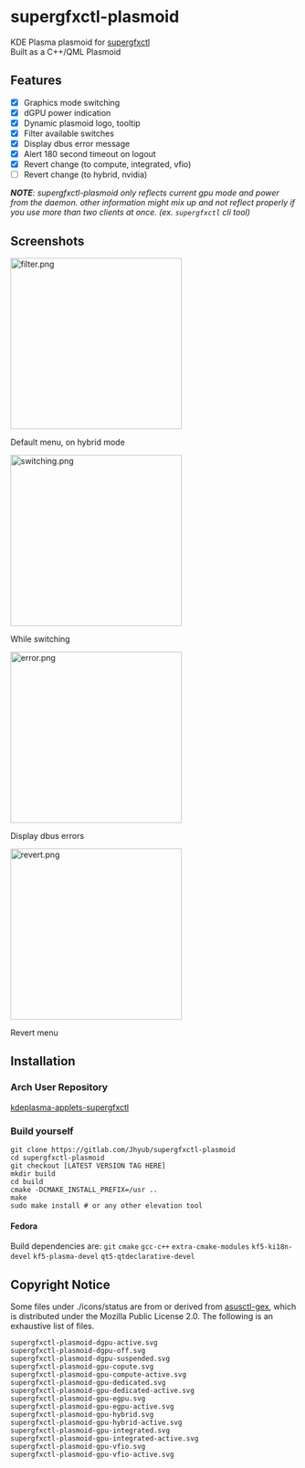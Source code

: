 # supergfxctl-plasmoid

KDE Plasma plasmoid for [supergfxctl](https://gitlab.com/asus-linux/supergfxctl)  
Built as a C++/QML Plasmoid

## Features

- [x] Graphics mode switching
- [x] dGPU power indication
- [x] Dynamic plasmoid logo, tooltip
- [x] Filter available switches
- [x] Display dbus error message
- [x] Alert 180 second timeout on logout
- [x] Revert change (to compute, integrated, vfio)
- [ ] Revert change (to hybrid, nvidia)

_**NOTE**: supergfxctl-plasmoid only reflects current gpu mode and power from the daemon. other information might mix up and not reflect properly if you use more than two clients at once. (ex. `supergfxctl` cli tool)_

## Screenshots

<img src="https://gitlab.com/jhyub/supergfxctl-plasmoid/-/raw/master/screenshots/filter.png" alt="filter.png" width="300">

Default menu, on hybrid mode

<img src="https://gitlab.com/jhyub/supergfxctl-plasmoid/-/raw/master/screenshots/switching.png" alt="switching.png" width="300">

While switching

<img src="https://gitlab.com/jhyub/supergfxctl-plasmoid/-/raw/master/screenshots/error.png" alt="error.png" width="300">

Display dbus errors

<img src="https://gitlab.com/jhyub/supergfxctl-plasmoid/-/raw/master/screenshots/revert.png" alt="revert.png" width="300">

Revert menu

## Installation
### Arch User Repository
[kdeplasma-applets-supergfxctl](https://aur.archlinux.org/packages/kdeplasma-applets-supergfxctl)
### Build yourself

```shell
git clone https://gitlab.com/Jhyub/supergfxctl-plasmoid
cd supergfxctl-plasmoid
git checkout [LATEST VERSION TAG HERE]
mkdir build
cd build
cmake -DCMAKE_INSTALL_PREFIX=/usr ..
make
sudo make install # or any other elevation tool
```
#### Fedora
Build dependencies are: `git` `cmake` `gcc-c++` `extra-cmake-modules` `kf5-ki18n-devel` `kf5-plasma-devel` `qt5-qtdeclarative-devel`

## Copyright Notice
Some files under ./icons/status are from or derived from [asusctl-gex](https://gitlab.com/asus-linux/asusctl-gex), which is distributed under the Mozilla Public License 2.0.
The following is an exhaustive list of files.  
```
supergfxctl-plasmoid-dgpu-active.svg
supergfxctl-plasmoid-dgpu-off.svg
supergfxctl-plasmoid-dgpu-suspended.svg
supergfxctl-plasmoid-gpu-copute.svg
supergfxctl-plasmoid-gpu-compute-active.svg
supergfxctl-plasmoid-gpu-dedicated.svg
supergfxctl-plasmoid-gpu-dedicated-active.svg
supergfxctl-plasmoid-gpu-egpu.svg
supergfxctl-plasmoid-gpu-egpu-active.svg
supergfxctl-plasmoid-gpu-hybrid.svg
supergfxctl-plasmoid-gpu-hybrid-active.svg
supergfxctl-plasmoid-gpu-integrated.svg
supergfxctl-plasmoid-gpu-integrated-active.svg
supergfxctl-plasmoid-gpu-vfio.svg
supergfxctl-plasmoid-gpu-vfio-active.svg
```
